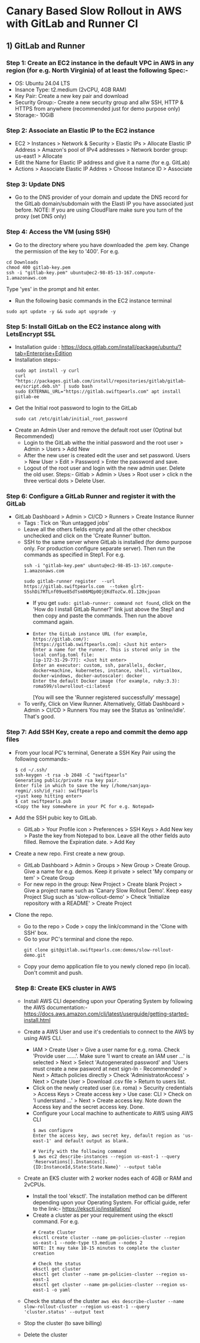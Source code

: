 # Canary Based Slow Rollout in AWS with GitLab and Runner CI

## 1) GitLab and Runner
### Step 1: Create an EC2 instance in the default VPC in AWS in any region (for e.g. North Virginia) of at least the following Spec:- 
- OS: Ubuntu 24.04 LTS
- Insance Type: t2.medium (2vCPU, 4GB RAM)
- Key Pair: Create a new key pair and download
- Security Group:- Create a new security group and allw SSH, HTTP & HTTPS from anywhere (recommended just for demo purpose only)
- Storage:- 10GiB

### Step 2: Associate an Elastic IP to the EC2 instance
- EC2 > Instances > Network & Security > Elastic IPs > Allocate Elastic IP Address >  Amazon's pool of IPv4 addresses > Network border group: us-east1 > Allocate
- Edit the Name for Elastic IP address and give it a name (for e.g. GitLab)
- Actions > Associate Elastic IP Addres > Choose Instance ID > Associate

### Step 3: Update DNS 
- Go to the DNS provider of your domain and update the DNS record for the GitLab domain/subdomain with the Elasti IP you have associated just before.
NOTE: If you are using CloudFlare make sure you turn of the proxy (set DNS only)

### Step 4: Access the VM (using SSH)
- Go to the directory where you have downloaded the .pem key. Change the permission of the key to '400'. For e.g.
```
cd Downloads
chmod 400 gitlab-key.pem
ssh -i "gitlab-key.pem" ubuntu@ec2-98-85-13-167.compute-1.amazonaws.com
```
Type 'yes' in the prompt and hit enter.

- Run the following basic commands in the EC2 instance terminal
```
sudo apt update -y && sudo apt upgrade -y
```
### Step 5: Install GitLab on the EC2 instance along with LetsEncrypt SSL
- Installation guide : https://docs.gitlab.com/install/package/ubuntu/?tab=Enterprise+Edition
- Installation steps:-
  ```
  sudo apt install -y curl
  curl "https://packages.gitlab.com/install/repositories/gitlab/gitlab-ee/script.deb.sh" | sudo bash
  sudo EXTERNAL_URL="https://gitlab.swiftpearls.com" apt install gitlab-ee
  ```
- Get the Initial root password to login to the GitLab
  ```
  sudo cat /etc/gitlab/initial_root_password
  ```
- Create an Admin User and remove the default root user (Optinal but Recommended)
  - Login to the GitLab withe the initial password and the root user > Admin > Users > Add New
  - After the new user is created edit the user and set password. Users > New User > Edit > Password > Enter the password and save.
  - Logout of the root user and login with the new admin user. Delete the old user. Steps:- Gitlab > Admin > Uses > Root user > click n the three vertical dots > Delete User.
    
### Step 6: Configure a GitLab Runner and register it with the GitLab
- GitLab Dashboard > Admin > CI/CD > Runners > Create Instance Runner
  - Tags : Tick on 'Run untagged jobs'
  - Leave all the others fields empty and all the other checkbox unchecked and click on the 'Create Runner' button.
  - SSH to the same server where GitLab is installed (for demo purpose only. For production configure separate server). Then run the commands as specified in Step1. For e.g.
    ```
    ssh -i "gitlab-key.pem" ubuntu@ec2-98-85-13-167.compute-1.amazonaws.com
    
    sudo gitlab-runner register  --url https://gitlab.swiftpearls.com  --token glrt-S5shDi7RTLnf09ue85dTsm86MQp0OjEKdTozCw.01.120xjpoan
    ```
    - If you get ``` sudo: gitlab-runner: command not found ```, click on the 'How do I install GitLab Runner?' link just above the Step1 and then copy and paste the commands. Then run the above command again.
    - ```
      Enter the GitLab instance URL (for example, https://gitlab.com/):
      [https://gitlab.swiftpearls.com]: <Just hit enter>
      Enter a name for the runner. This is stored only in the local config.toml file:
      [ip-172-31-29-77]: <Just hit enter>
      Enter an executor: custom, ssh, parallels, docker, docker+machine, kubernetes, instance, shell, virtualbox, docker-windows, docker-autoscaler: docker
      Enter the default Docker image (for example, ruby:3.3): roma599/slowrollout-ci:latest
      ```
      [You will see the 'Runner registered successfully' message]
  - To verify, Click on View Runner. Alternatively, Gitlab Dashboard > Admin > CI/CD > Runners 
    You may see the Status as 'online/idle'. That's good.

### Step 7:  Add SSH Key, create a repo and commit the demo app files 
- From your local PC's terminal, Generate a SSH Key Pair using the following commands:-
  ```
  $ cd ~/.ssh/
  ssh-keygen -t rsa -b 2048 -C "swiftpearls"
  Generating public/private rsa key pair.
  Enter file in which to save the key (/home/sanjaya-regmi/.ssh/id_rsa): swiftpearls
  <just keep hitting enter>
  $ cat swiftpearls.pub
  <Copy the key somewhere in your PC for e.g. Notepad>
  ```
- Add the SSH pubic key to GitLab.
  - GitLab > Your Profile icon > Preferences > SSH Keys > Add New key > Paste the key from Notepad to box. Leave all the other fields auto filled. Remove the Expiration date. > Add Key

- Create a new repo. First create a new group.
  - GitLab Dashboard > Admin > Groups > New Group > Create Group. Give a name for e.g. demos. Keep it private > select 'My company or tem' > Create Group
  - For new repo in the group: New Project > Create blank Project > Give a project name such as 'Canary Slow Rollout Demo'. Keep easy Project Slug such as 'slow-rollout-demo' > Check 'Initialize repository with a README' > Create Project

- Clone the repo.
  - Go to the repo > Code > copy the link/command in the 'Clone with SSH' box.
  - Go to your PC's terminal and clone the repo.
    ```
    git clone git@gitlab.swiftpearls.com:demos/slow-rollout-demo.git
    ```
  - Copy your demo application file to you newly cloned repo (in local). Don't commit and push.

  ### Step 8: Create EKS cluster in AWS
  - Install AWS CLI depending upon your Operating System by following the AWS documentation:- https://docs.aws.amazon.com/cli/latest/userguide/getting-started-install.html
  - Create a AWS User and use it's credentials to connect to the AWS by using AWS CLI.
    - IAM > Create User > Give a user name for e.g. roma. Check 'Provide user ......'. Make sure 'I want to create an IAM user ...' is selected > Next > Select 'Autogenerated password' and 'Users must create a new pasword at next sign-In - Recommended' > Next > Attach policies directly > Check 'AdministratorAccess' > Next > Create User > Download .csv file > Return to users list.
    - Click on the newly created user (i.e. roma) > Security credentials > Access Keys > Create access key > Use case: CLI > Check on 'I understand ...' > Next > Create access key. Note down the Access key and the secret access key. Done.
    - Configure your Local machine to authenticate to AWS using AWS CLI
      ```
      $ aws configure
      Enter the access key, aws secret key, default region as 'us-east-1' and default output as blank.
      
      # Verify with the following command
      $ aws ec2 describe-instances --region us-east-1 --query 'Reservations[].Instances[].{ID:InstanceId,State:State.Name}' --output table 
      ```
  - Create an EKS cluster with 2 worker nodes each of 4GB or RAM and 2vCPUs.
    - Install the tool 'eksctl'. The installation method can be different depending upon your Operating System. For official guide, refer to the link:- https://eksctl.io/installation/
    - Create a cluster as per your requirement using the eksctl command. For e.g.
       ```
       # Create Cluster
       eksctl create cluster --name pm-policies-cluster --region us-east-1 --node-type t3.medium --nodes 2
       NOTE: It may take 10-15 minutes to complete the cluster creation
       
       # Check the status
       eksctl get cluster 
       eksctl get cluster --name pm-policies-cluster --region us-east-1
       eksctl get cluster --name pm-policies-cluster --region us-east-1 -o yaml
      ```
  - Check the status of the cluster
    ``` aws eks describe-cluster --name slow-rollout-cluster --region us-east-1 --query 'cluster.status' --output text  ```

  - Stop the cluster (to save billing)
  - Delete the cluster
    

  
    


